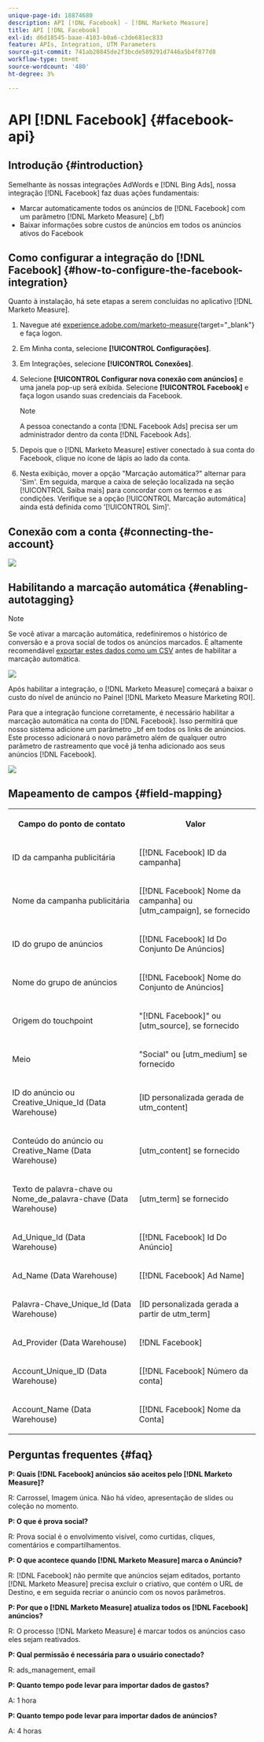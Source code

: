 ```yaml
---
unique-page-id: 18874680
description: API [!DNL Facebook] - [!DNL Marketo Measure]
title: API [!DNL Facebook]
exl-id: d6d18545-baae-4103-b0a6-c3de681ec833
feature: APIs, Integration, UTM Parameters
source-git-commit: 741ab20845de2f3bcde589291d7446a5b4f877d8
workflow-type: tm+mt
source-wordcount: '480'
ht-degree: 3%

---
```


# API [!DNL Facebook] {#facebook-api}

## Introdução {#introduction}

Semelhante às nossas integrações AdWords e [!DNL Bing Ads], nossa integração [!DNL Facebook] faz duas ações fundamentais:

* Marcar automaticamente todos os anúncios de [!DNL Facebook] com um parâmetro [!DNL Marketo Measure] (_bf)
* Baixar informações sobre custos de anúncios em todos os anúncios ativos do Facebook

## Como configurar a integração do [!DNL Facebook] {#how-to-configure-the-facebook-integration}

Quanto à instalação, há sete etapas a serem concluídas no aplicativo [!DNL Marketo Measure].

1. Navegue até [experience.adobe.com/marketo-measure](https://experience.adobe.com/marketo-measure){target="_blank"} e faça logon.
1. Em Minha conta, selecione **[!UICONTROL Configurações]**.
1. Em Integrações, selecione **[!UICONTROL Conexões]**.
1. Selecione **[!UICONTROL Configurar nova conexão com anúncios]** e uma janela pop-up será exibida. Selecione **[!UICONTROL Facebook]** e faça logon usando suas credenciais da Facebook.

   >[!NOTE]
   >
   >A pessoa conectando a conta [!DNL Facebook Ads] precisa ser um administrador dentro da conta [!DNL Facebook Ads].

1. Depois que o [!DNL Marketo Measure] estiver conectado à sua conta do Facebook, clique no ícone de lápis ao lado da conta.
1. Nesta exibição, mover a opção &quot;Marcação automática?&quot; alternar para &#39;Sim&#39;. Em seguida, marque a caixa de seleção localizada na seção [!UICONTROL Saiba mais] para concordar com os termos e as condições. Verifique se a opção [!UICONTROL Marcação automática] ainda está definida como &#39;[!UICONTROL Sim]&#39;.

## Conexão com a conta {#connecting-the-account}

![](assets/1.gif)

## Habilitando a marcação automática {#enabling-autotagging}

>[!NOTE]
>
>Se você ativar a marcação automática, redefiniremos o histórico de conversão e a prova social de todos os anúncios marcados. É altamente recomendável [exportar estes dados como um CSV](https://www.facebook.com/business/help/205067636197240) antes de habilitar a marcação automática.

![](assets/2-2.png)

Após habilitar a integração, o [!DNL Marketo Measure] começará a baixar o custo do nível de anúncio no Painel [!DNL Marketo Measure Marketing ROI].

Para que a integração funcione corretamente, é necessário habilitar a marcação automática na conta do [!DNL Facebook]. Isso permitirá que nosso sistema adicione um parâmetro _bf em todos os links de anúncios. Este processo adicionará o novo parâmetro além de qualquer outro parâmetro de rastreamento que você já tenha adicionado aos seus anúncios [!DNL Facebook].

![](assets/3.gif)

## Mapeamento de campos {#field-mapping}

<table> 
 <colgroup> 
  <col> 
  <col> 
 </colgroup> 
 <tbody> 
  <tr> 
   <th><p><strong>Campo do ponto de contato</strong></p></th> 
   <th><p><strong>Valor</strong></p></th> 
  </tr> 
  <tr> 
   <td><p>ID da campanha publicitária</p></td> 
   <td><p>[[!DNL Facebook] ID da campanha]</p></td> 
  </tr> 
  <tr> 
   <td><p>Nome da campanha publicitária </p></td> 
   <td><p>[[!DNL Facebook] Nome da campanha] ou [utm_campaign], se fornecido</p></td> 
  </tr> 
  <tr> 
   <td><p>ID do grupo de anúncios</p></td> 
   <td><p>[[!DNL Facebook] Id Do Conjunto De Anúncios]</p></td> 
  </tr> 
  <tr> 
   <td><p>Nome do grupo de anúncios</p></td> 
   <td><p>[[!DNL Facebook] Nome do Conjunto de Anúncios]</p></td> 
  </tr> 
  <tr> 
   <td><p>Origem do touchpoint</p></td> 
   <td><p>"[!DNL Facebook]" ou [utm_source], se fornecido</p></td> 
  </tr> 
  <tr> 
   <td><p>Meio</p></td> 
   <td><p>"Social" ou [utm_medium] se fornecido</p></td> 
  </tr> 
  <tr> 
   <td><p>ID do anúncio ou Creative_Unique_Id (Data Warehouse)</p></td> 
   <td><p>[ID personalizada gerada de utm_content]</p></td> 
  </tr> 
  <tr> 
   <td><p>Conteúdo do anúncio ou Creative_Name (Data Warehouse)</p></td> 
   <td><p>[utm_content] se fornecido</p></td> 
  </tr> 
  <tr> 
   <td><p>Texto de palavra-chave ou Nome_de_palavra-chave (Data Warehouse)</p></td> 
   <td><p>[utm_term] se fornecido</p></td> 
  </tr> 
  <tr> 
   <td><p>Ad_Unique_Id (Data Warehouse)</p></td> 
   <td><p>[[!DNL Facebook] Id Do Anúncio]</p></td> 
  </tr> 
  <tr> 
   <td><p>Ad_Name (Data Warehouse)</p></td> 
   <td><p>[[!DNL Facebook] Ad Name]</p></td> 
  </tr> 
  <tr> 
   <td><p>Palavra-Chave_Unique_Id (Data Warehouse)</p></td> 
   <td><p>[ID personalizada gerada a partir de utm_term]</p></td> 
  </tr> 
  <tr> 
   <td><p>Ad_Provider (Data Warehouse)</p></td> 
   <td><p>[!DNL Facebook]</p></td> 
  </tr> 
  <tr> 
   <td><p>Account_Unique_ID (Data Warehouse)</p></td> 
   <td><p>[[!DNL Facebook] Número da conta]</p></td> 
  </tr> 
  <tr> 
   <td><p>Account_Name (Data Warehouse)</p></td> 
   <td><p>[[!DNL Facebook] Nome da Conta]</p></td> 
  </tr> 
 </tbody> 
</table>

## Perguntas frequentes {#faq}

**P: Quais [!DNL Facebook] anúncios são aceitos pelo [!DNL Marketo Measure]?**

R: Carrossel, Imagem única. Não há vídeo, apresentação de slides ou coleção no momento.

**P: O que é prova social?**

R: Prova social é o envolvimento visível, como curtidas, cliques, comentários e compartilhamentos.

**P: O que acontece quando [!DNL Marketo Measure] marca o Anúncio?**

R: [!DNL Facebook] não permite que anúncios sejam editados, portanto [!DNL Marketo Measure] precisa excluir o criativo, que contém o URL de Destino, e em seguida recriar o anúncio com os novos parâmetros.

**P: Por que o [!DNL Marketo Measure] atualiza todos os [!DNL Facebook] anúncios?**

R: O processo [!DNL Marketo Measure] é marcar todos os anúncios caso eles sejam reativados.

**P: Qual permissão é necessária para o usuário conectado?**

R: ads_management, email

**P: Quanto tempo pode levar para importar dados de gastos?**

A: 1 hora

**P: Quanto tempo pode levar para importar dados de anúncios?**

A: 4 horas

